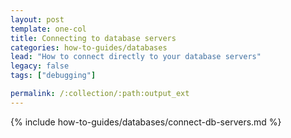```yaml
---
layout: post
template: one-col
title: Connecting to database servers
categories: how-to-guides/databases
lead: "How to connect directly to your database servers"
legacy: false
tags: ["debugging"]

permalink: /:collection/:path:output_ext
---
```

{% include how-to-guides/databases/connect-db-servers.md %}